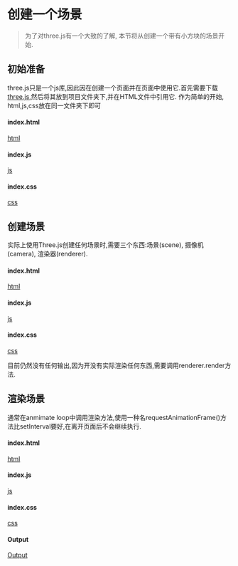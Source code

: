 # 创建一个场景

> 为了对three.js有一个大致的了解, 本节将从创建一个带有小方块的场景开始.

## 初始准备

three.js只是一个js库,因此因在创建一个页面并在页面中使用它.首先需要下载[three.js](https://threejs.org/build/three.js),然后将其放到项目文件夹下,并在HTML文件中引用它. 作为简单的开始, html,js,css放在同一文件夹下即可

<!-- tabs:start -->
#### **index.html**
[html](step01.html ":include :type=code")
#### **index.js**
[js](step01.js ":include")
#### **index.css**
[css](step01.css ":include")
<!-- tabs:end -->

## 创建场景


实际上使用Three.js创建任何场景时,需要三个东西:场景(scene), 摄像机(camera), 渲染器(renderer).
<!-- tabs:start -->
#### **index.html**
[html](step02.html ":include :type=code")
#### **index.js**
[js](step02.js ":include")
#### **index.css**
[css](step02.css ":include")
<!-- tabs:end -->

目前仍然没有任何输出,因为开没有实际渲染任何东西,需要调用renderer.render方法.

## 渲染场景

通常在anmimate loop中调用渲染方法,使用一种名requestAnimationFrame()方法比setInterval要好,在离开页面后不会继续执行.
<!-- tabs:start -->
#### **index.html**
[html](step03.html ":include :type=code")
#### **index.js**
[js](step03.js ":include")
#### **index.css**
[css](step03.css ":include")
#### **Output**
[Output](step03.html ":include")
<!-- tabs:end -->
